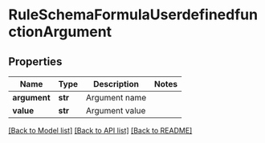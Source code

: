 # RuleSchemaFormulaUserdefinedfunctionArgument

## Properties
Name | Type | Description | Notes
------------ | ------------- | ------------- | -------------
**argument** | **str** | Argument name | 
**value** | **str** | Argument value | 

[[Back to Model list]](../README.md#documentation-for-models) [[Back to API list]](../README.md#documentation-for-api-endpoints) [[Back to README]](../README.md)


